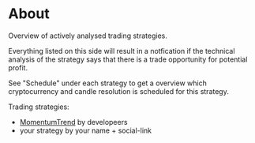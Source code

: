 # About

Overview of actively analysed trading strategies.

Everything listed on this side will result in a notfication if the technical analysis of the strategy says that there is a trade opportunity for potential profit.

See "Schedule" under each strategy to get a overview which cryptocurrency and candle resolution is scheduled for this strategy.

Trading strategies:

* [MomentumTrend](MomentumTrend.md) by developeers
* your strategy by your name + social-link
